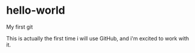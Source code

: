 # hello-world
My first git

This is actually the first time i will use GitHub, and i'm excited to work with it.
